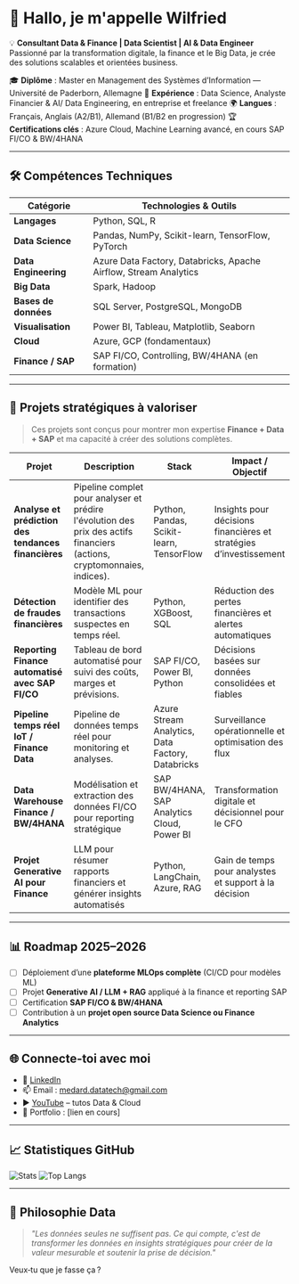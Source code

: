 # 👋 Hallo, je m'appelle **Wilfried**

💡 **Consultant Data & Finance | Data Scientist | AI & Data Engineer**
Passionné par la transformation digitale, la finance et le Big Data, je crée des solutions scalables et orientées business.

🎓 **Diplôme** : Master en Management des Systèmes d’Information — Université de Paderborn, Allemagne
💼 **Expérience** : Data Science, Analyste Financier & AI/ Data Engineering, en entreprise et freelance
🌍 **Langues** : Français, Anglais (A2/B1), Allemand (B1/B2 en progression)
🏆 **Certifications clés** : Azure Cloud, Machine Learning avancé, en cours SAP FI/CO & BW/4HANA

---

## 🛠 Compétences Techniques

| **Catégorie**        | **Technologies & Outils**                                        |
| -------------------- | ---------------------------------------------------------------- |
| **Langages**         | Python, SQL, R                                                   |
| **Data Science**     | Pandas, NumPy, Scikit-learn, TensorFlow, PyTorch                 |
| **Data Engineering** | Azure Data Factory, Databricks, Apache Airflow, Stream Analytics |
| **Big Data**         | Spark, Hadoop                                                    |
| **Bases de données** | SQL Server, PostgreSQL, MongoDB                                  |
| **Visualisation**    | Power BI, Tableau, Matplotlib, Seaborn                           |
| **Cloud**            | Azure, GCP (fondamentaux)                                        |
| **Finance / SAP**    | SAP FI/CO, Controlling, BW/4HANA (en formation)                  |

---

## 🚀 Projets stratégiques à valoriser

> Ces projets sont conçus pour montrer mon expertise **Finance + Data + SAP** et ma capacité à créer des solutions complètes.

| Projet                                              | Description                                                                                                              | Stack                                            | Impact / Objectif                                                  |
| --------------------------------------------------- | ------------------------------------------------------------------------------------------------------------------------ | ------------------------------------------------ | ------------------------------------------------------------------ |
| **Analyse et prédiction des tendances financières** | Pipeline complet pour analyser et prédire l'évolution des prix des actifs financiers (actions, cryptomonnaies, indices). | Python, Pandas, Scikit-learn, TensorFlow         | Insights pour décisions financières et stratégies d’investissement |
| **Détection de fraudes financières**                | Modèle ML pour identifier des transactions suspectes en temps réel.                                                      | Python, XGBoost, SQL                             | Réduction des pertes financières et alertes automatiques           |
| **Reporting Finance automatisé avec SAP FI/CO**     | Tableau de bord automatisé pour suivi des coûts, marges et prévisions.                                                   | SAP FI/CO, Power BI, Python                      | Décisions basées sur données consolidées et fiables                |
| **Pipeline temps réel IoT / Finance Data**          | Pipeline de données temps réel pour monitoring et analyses.                                                              | Azure Stream Analytics, Data Factory, Databricks | Surveillance opérationnelle et optimisation des flux               |
| **Data Warehouse Finance / BW/4HANA**               | Modélisation et extraction des données FI/CO pour reporting stratégique                                                  | SAP BW/4HANA, SAP Analytics Cloud, Power BI      | Transformation digitale et décisionnel pour le CFO                 |
| **Projet Generative AI pour Finance**               | LLM pour résumer rapports financiers et générer insights automatisés                                                     | Python, LangChain, Azure, RAG                    | Gain de temps pour analystes et support à la décision              |

---

## 📊 Roadmap 2025–2026

* [ ] Déploiement d’une **plateforme MLOps complète** (CI/CD pour modèles ML)
* [ ] Projet **Generative AI / LLM + RAG** appliqué à la finance et reporting SAP
* [ ] Certification **SAP FI/CO & BW/4HANA**
* [ ] Contribution à un **projet open source Data Science ou Finance Analytics**

---

## 🌐 Connecte-toi avec moi

* 💼 [LinkedIn](https://www.linkedin.com/in/wilfried-agbamate-a4050a283/)
* 📫 Email : [medard.datatech@gmail.com](mailto:medard.datatech@gmail.com)
* ▶️ [YouTube](https://www.youtube.com/@flechdataconsulting?sub_confirmation=1) – tutos Data & Cloud
* 🌟 Portfolio : [lien en cours]

---

## 📈 Statistiques GitHub

![Stats](https://github-readme-stats.vercel.app/api?username=MedwillTech\&show_icons=true\&theme=tokyonight\&hide_border=true\&count_private=true)
![Top Langs](https://github-readme-stats.vercel.app/api/top-langs/?username=MedwillTech\&layout=compact\&theme=tokyonight\&hide_border=true)

---

## 🎯 Philosophie Data

> *"Les données seules ne suffisent pas. Ce qui compte, c'est de transformer les données en insights stratégiques pour créer de la valeur mesurable et soutenir la prise de décision."*



Veux‑tu que je fasse ça ?

